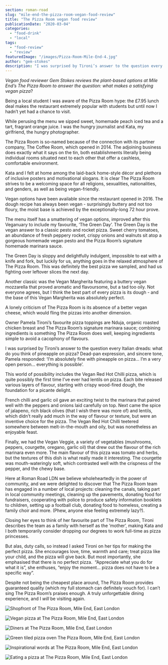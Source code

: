 ```yaml
---
section: roman-road
slug: "mile-end-the-pizza-room-vegan-food-review"
title: "The Pizza Room vegan food review"
publicationDate: "2020-03-04"
categories: 
  - "food-drink"
  - "local"
tags: 
  - "food-review"
  - "review"
featuredImage: "/images/Pizza-Room-Mile-End-4.jpg"
author: "gem-stokes"
description: "I was surprised by Tironi’s answer to the question every Italian dreads: what do you think of pineapple on pizza? Dead-pan expression, and sincere tone, Pamela responded: ‘I’m absolutely fine with pineapple on pizza… I’m a very open person... everything is possible’."
---
```


_Vegan food reviewer Gem Stokes reviews the plant-based options at Mile End’s The Pizza Room to answer the question: what makes a satisfying vegan pizza_?

Being a local student I was aware of the Pizza Room hype: the £7.95 lunch deal makes the restaurant extremely popular with students but until now I hadn’t yet had a chance to visit. 

While perusing the menu we sipped sweet, homemade peach iced tea and a tart, fragrant orange juice. I was the hungry journalist and Kata, my girlfriend, the hungry photographer. 

The Pizza Room is so-named because of the connection with its partner company, The Coffee Room, which opened in 2014. The adjoining business does exactly what it says on the tin, both establishments literally being individual rooms situated next to each other that offer a cashless, comfortable environment. 

Kata and I felt at home among the laid-back home-style décor and plethora of inclusive posters and motivational slogans. It is clear The Pizza Room strives to be a welcoming space for all religions, sexualities, nationalities, and genders, as well as being vegan-friendly. 

Vegan options have been available since the restaurant opened in 2016. The dough recipe has always been vegan - surprisingly buttery and not too floury, the moist base is achieved by the exceptionally-long 72 hour prove. 

The menu itself has a smattering of vegan options, improved after this Veganuary to include my favourite, ‘The Green Day’. The Green Day is the vegan answer to a classic pesto and rocket pizza. Sweet cherry tomatoes, an abundance of fresh peppery rocket, crispy onions and walnuts sit atop a gorgeous homemade vegan pesto and the Pizza Room’s signature homemade marinara sauce. 

The Green Day is sloppy and delightfully indulgent, impossible to eat with a knife and fork, but luckily for us, anything goes in the relaxed atmosphere of The Pizza Room. This was definitely the best pizza we sampled, and had us fighting over leftover slices the next day.

Another classic was the Vegan Margherita featuring a buttery vegan mozzarella that proved aromatic and flavoursome, but a tad too oily. Not everyone agrees, but I think the best part of every pizza is its dough - and the base of this Vegan Margherita was absolutely perfect.

A lonely criticism of The Pizza Room is its absence of a better vegan cheese, which would fling the pizzas into another dimension. 

Owner Pamela Tironi’s favourite pizza toppings are Nduja, organic roasted chicken breast and The Pizza Room’s signature marinara sauce; combining ingredients is something The Pizza Room does well, keeping ingredients simple to avoid a cacophony of flavours. 

I was surprised by Tironi’s answer to the question every Italian dreads: what do you think of pineapple on pizza? Dead-pan expression, and sincere tone, Pamela responded: ‘I’m absolutely fine with pineapple on pizza… I’m a very open person... everything is possible’. 

This world of possibility includes the Vegan Red Hot Chilli pizza, which is quite possibly the first time I’ve ever had lentils on pizza. Each bite released various layers of flavour, starting with crispy wood-fired dough, the foundation for a picante delight. 

French chilli and garlic oil gave an exciting twist to the marinara that paired well with the peppers and onions laid carefully on top. Next came the spice of jalapeno, rich black olives (that I wish there was more of) and lentils, which didn’t really add much in the way of flavour or texture, but were an inventive choice for the pizza. The Vegan Red Hot Chilli teetered somewhere between melt-in-the-mouth and oily, but was nonetheless an enjoyable feast. 

Finally, we had the Vegan Veggie, a variety of vegetables (mushrooms, peppers, courgette, oregano, garlic oil) that drew out the flavour of the rich marinara even more. The main flavour of this pizza was tomato and herbs, but the textures of this dish is what really made it interesting. The courgette was mouth-wateringly soft, which contrasted well with the crispness of the pepper, and the chewy base. 

Here at Roman Road LDN we believe wholeheartedly in the power of community, and we were delighted to discover that The Pizza Room team has engaged in a number of local projects: cleaning the canals, taking part in local community meetings, cleaning up the pavements, donating food for fundraisers, cooperating with police to produce safety information booklets to children, setting up a football club, donating food to homeless, creating a family choir and more. (Phew, anyone else feeling extremely lazy?).

Closing her eyes to think of her favourite part of The Pizza Room, Tironi describes the team as a family with herself as the ‘mother’, making Kata and I both temporarily consider dropping our degrees to work full-time as pizza princesses. 

But alas, duty calls, so instead I asked Tironi on her tips for making the perfect pizza. She encourages love, time, warmth and care; treat pizza like your child, and the pizza will give back. But most importantly, she emphasised that there is no perfect pizza.  “Appreciate what you do for what it is”, she enthuses, “enjoy the moment… pizza does not have to be a specific way”. 

Despite not being the cheapest place around, The Pizza Room provides guaranteed quality (which my full stomach can definitely vouch for). I can’t sing The Pizza Room’s praises enough. A truly unforgettable dining experience, and I _will_ be visiting again.  

![Shopfront of The Pizza Room, Mile End, East London](/images/Pizza-Room-Mile-End-1-1024x683.jpg)

![Vegan pizza at The Pizza Room, Mile End, East London](/images/Pizza-Room-Mile-End-9-1024x683.jpg)

![Diners at The Pizza Room, Mile End, East London](/images/Pizza-Room-Mile-End-13-1024x683.jpg)

![Green tiled pizza oven The Pizza Room, Mile End, East London](/images/Pizza-Room-Mile-End-12-1024x683.jpg)

![Inspirational words at The Pizza Room, Mile End, East London](/images/Pizza-Room-Mile-End-8-1024x683.jpg)

![Eating a pizza at The Pizza Room, Mile End, East London](/images/Pizza-Room-Mile-End-4-1024x683.jpg)
